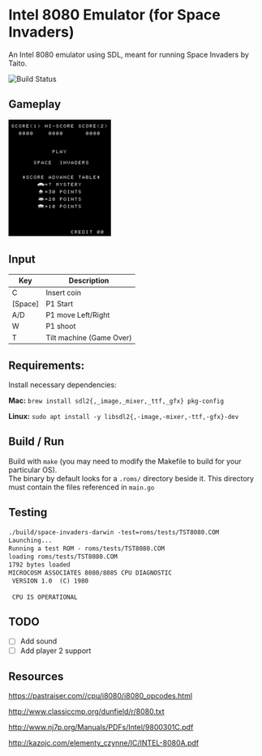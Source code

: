 # Intel 8080 Emulator (for Space Invaders)

An Intel 8080 emulator using SDL, meant for running Space Invaders by Taito.

![Build Status](https://github.com/dustinbowers/intel8080emu/actions/workflows/build.yml/badge.svg)

## Gameplay 

<img src="https://github.com/dustinbowers/intel8080emu/blob/master/screens/gameplay.gif" width="40%">

## Input

| Key     	| Description              	|
|---------	|--------------------------	|
|    C    	| Insert coin              	|
| [Space] 	| P1 Start                 	|
|   A/D   	| P1 move Left/Right       	|
|    W    	| P1 shoot                 	|
|    T    	| Tilt machine (Game Over) 	|



## Requirements:

Install necessary dependencies:

**Mac:** `brew install sdl2{,_image,_mixer,_ttf,_gfx} pkg-config`

**Linux:** `sudo apt install -y libsdl2{,-image,-mixer,-ttf,-gfx}-dev`

## Build / Run

Build with `make` (you may need to modify the Makefile to build for your particular OS).  
The binary by default looks for a `.roms/` directory beside it. This directory must contain the files referenced in `main.go` 

## Testing

```
./build/space-invaders-darwin -test=roms/tests/TST8080.COM
Launching...
Running a test ROM - roms/tests/TST8080.COM
loading roms/tests/TST8080.COM
1792 bytes loaded
MICROCOSM ASSOCIATES 8080/8085 CPU DIAGNOSTIC
 VERSION 1.0  (C) 1980

 CPU IS OPERATIONAL
 ```

## TODO
- [ ] Add sound
- [ ] Add player 2 support

## Resources
https://pastraiser.com//cpu/i8080/i8080_opcodes.html

http://www.classiccmp.org/dunfield/r/8080.txt

http://www.nj7p.org/Manuals/PDFs/Intel/9800301C.pdf

http://kazojc.com/elementy_czynne/IC/INTEL-8080A.pdf
